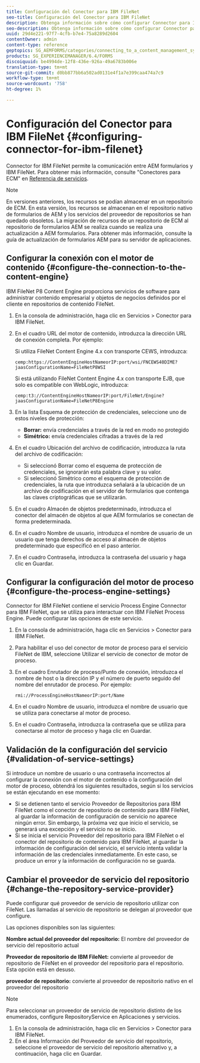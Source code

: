 ```yaml
---
title: Configuración del Conector para IBM FileNet
seo-title: Configuración del Conector para IBM FileNet
description: Obtenga información sobre cómo configurar Connector para IBM FileNet para habilitar la comunicación entre AEM formularios y IBM FileNet.
seo-description: Obtenga información sobre cómo configurar Connector para IBM FileNet para habilitar la comunicación entre AEM formularios y IBM FileNet.
uuid: 29d4e221-97f7-4cfb-b7e4-75a8289d2604
contentOwner: admin
content-type: reference
geptopics: SG_AEMFORMS/categories/connecting_to_a_content_management_system
products: SG_EXPERIENCEMANAGER/6.4/FORMS
discoiquuid: be4994de-12f8-436e-926a-49a6783b006e
translation-type: tm+mt
source-git-commit: d0bb877bb6a502ad0131e4f1a7e399caa474a7c9
workflow-type: tm+mt
source-wordcount: '758'
ht-degree: 1%

---
```



# Configuración del Conector para IBM FileNet {#configuring-connector-for-ibm-filenet}

Connector for IBM FileNet permite la comunicación entre AEM formularios y IBM FileNet. Para obtener más información, consulte &quot;Conectores para ECM&quot; en [Referencia de servicios](https://www.adobe.com/go/learn_aemforms_services_63).

>[!NOTE]
>
>En versiones anteriores, los recursos se podían almacenar en un repositorio de ECM. En esta versión, los recursos se almacenan en el repositorio nativo de formularios de AEM y los servicios del proveedor de repositorios se han quedado obsoletos. La migración de recursos de un repositorio de ECM al repositorio de formularios AEM se realiza cuando se realiza una actualización a AEM formularios. Para obtener más información, consulte la guía de actualización de formularios AEM para su servidor de aplicaciones.

## Configurar la conexión con el motor de contenido {#configure-the-connection-to-the-content-engine}

IBM FileNet P8 Content Engine proporciona servicios de software para administrar contenido empresarial y objetos de negocios definidos por el cliente en repositorios de contenido FileNet.

1. En la consola de administración, haga clic en Servicios > Conector para IBM FileNet.
1. En el cuadro URL del motor de contenido, introduzca la dirección URL de conexión completa. Por ejemplo:

   Si utiliza FileNet Content Engine 4.x con transporte CEWS, introduzca:

   `cemp:https://ContentEngineHostNameorIP:port/wsi/FNCEWS40DIME?jaasConfigurationName=FileNetP8WSI`

   Si está utilizando FileNet Content Engine 4.x con transporte EJB, que solo es compatible con WebLogic, introduzca:

   `cemp:t3://ContentEngineHostNameorIP:port/FileNet/Engine?jaasConfigurationName=FileNetP8Engine`

1. En la lista Esquema de protección de credenciales, seleccione uno de estos niveles de protección:

   * **Borrar:** envía credenciales a través de la red en modo no protegido
   * **Simétrico:** envía credenciales cifradas a través de la red

1. En el cuadro Ubicación del archivo de codificación, introduzca la ruta del archivo de codificación:

   * Si seleccionó Borrar como el esquema de protección de credenciales, se ignorarán esta palabra clave y su valor.
   * Si seleccionó Simétrico como el esquema de protección de credenciales, la ruta que introduzca señalará a la ubicación de un archivo de codificación en el servidor de formularios que contenga las claves criptográficas que se utilizarán.

1. En el cuadro Almacén de objetos predeterminado, introduzca el conector del almacén de objetos al que AEM formularios se conectan de forma predeterminada.
1. En el cuadro Nombre de usuario, introduzca el nombre de usuario de un usuario que tenga derechos de acceso al almacén de objetos predeterminado que especificó en el paso anterior.
1. En el cuadro Contraseña, introduzca la contraseña del usuario y haga clic en Guardar.

## Configurar la configuración del motor de proceso {#configure-the-process-engine-settings}

Connector for IBM FileNet contiene el servicio Process Engine Connector para IBM FileNet, que se utiliza para interactuar con IBM FileNet Process Engine. Puede configurar las opciones de este servicio.

1. En la consola de administración, haga clic en Servicios > Conector para IBM FileNet.
1. Para habilitar el uso del conector de motor de proceso para el servicio FileNet de IBM, seleccione Utilizar el servicio de conector de motor de proceso.
1. En el cuadro Enrutador de proceso/Punto de conexión, introduzca el nombre de host o la dirección IP y el número de puerto seguido del nombre del enrutador de proceso. Por ejemplo:

   `rmi://ProcessEngineHostNameorIP:port/Name`

1. En el cuadro Nombre de usuario, introduzca el nombre de usuario que se utiliza para conectarse al motor de proceso.
1. En el cuadro Contraseña, introduzca la contraseña que se utiliza para conectarse al motor de proceso y haga clic en Guardar.

## Validación de la configuración del servicio {#validation-of-service-settings}

Si introduce un nombre de usuario o una contraseña incorrectos al configurar la conexión con el motor de contenido o la configuración del motor de proceso, obtendrá los siguientes resultados, según si los servicios se están ejecutando en ese momento:

* Si se detienen tanto el servicio Proveedor de Repositorios para IBM FileNet como el conector de repositorio de contenido para IBM FileNet, al guardar la información de configuración de servicio no aparece ningún error. Sin embargo, la próxima vez que inicio el servicio, se generará una excepción y el servicio no se inicio.
* Si se inicia el servicio Proveedor del repositorio para IBM FileNet o el conector del repositorio de contenido para IBM FileNet, al guardar la información de configuración del servicio, el servicio intenta validar la información de las credenciales inmediatamente. En este caso, se produce un error y la información de configuración no se guarda.

## Cambiar el proveedor de servicio del repositorio {#change-the-repository-service-provider}

Puede configurar qué proveedor de servicio de repositorio utilizar con FileNet. Las llamadas al servicio de repositorio se delegan al proveedor que configure.

Las opciones disponibles son las siguientes:

**Nombre actual del proveedor del repositorio:** El nombre del proveedor de servicio del repositorio actual

**Proveedor de repositorio de IBM FileNet:** convierte al proveedor de repositorio de FileNet en el proveedor del repositorio para el repositorio. Esta opción está en desuso.

**proveedor de repositorio:** convierte al proveedor de repositorio nativo en el proveedor del repositorio

>[!NOTE]
>
>Para seleccionar un proveedor de servicio de repositorio distinto de los enumerados, configure RepositoryService en Aplicaciones y servicios. <!-- Fix broken link(See Managing Services) -->

1. En la consola de administración, haga clic en Servicios > Conector para IBM FileNet.
1. En el área Información del Proveedor de servicio del repositorio, seleccione el proveedor de servicio del repositorio alternativo y, a continuación, haga clic en Guardar.
